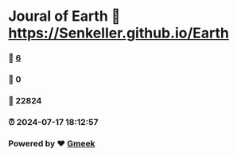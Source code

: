 # Joural of Earth :link: https://Senkeller.github.io/Earth 
### :page_facing_up: [6](https://Senkeller.github.io/Earth/tag.html) 
### :speech_balloon: 0 
### :hibiscus: 22824 
### :alarm_clock: 2024-07-17 18:12:57 
### Powered by :heart: [Gmeek](https://github.com/Meekdai/Gmeek)
